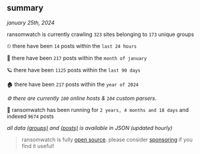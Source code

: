 
## summary
_january 25th, 2024_

ransomwatch is currently crawling `323` sites belonging to `173` unique groups

⏲ there have been `14` posts within the `last 24 hours`

🦈 there have been `217` posts within the `month of january`

🪐 there have been `1125` posts within the `last 90 days`

🏚 there have been `217` posts within the `year of 2024`

_⚙️ there are currently `100` online hosts & `104` custom parsers._

🦕 ransomwatch has been running for `2 years, 4 months and 18 days` and indexed `9674` posts

_all data  [(groups)](http://ransomwhat.telemetry.ltd/groups) and [(posts)](http://ransomwhat.telemetry.ltd/posts) is available in JSON (updated hourly)_

> ransomwatch is fully [open source](https://github.com/joshhighet/ransomwatch#ransomwatch--). please consider [sponsoring](https://github.com/sponsors/joshhighet) if you find it useful!
